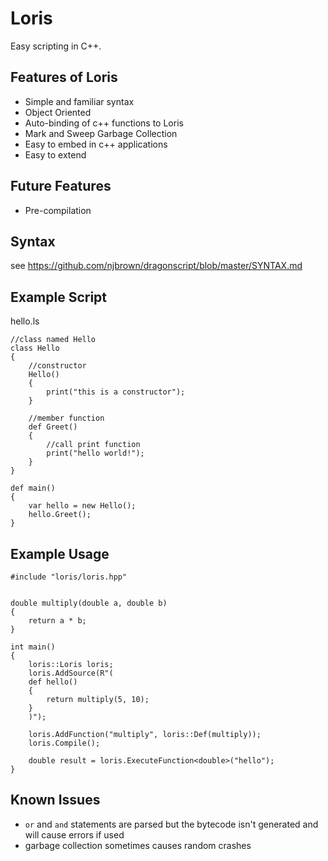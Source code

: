 # Loris

Easy scripting in C++.

## Features of Loris

*	Simple and familiar syntax
*	Object Oriented
*	Auto-binding of c++ functions to Loris
*	Mark and Sweep Garbage Collection
*	Easy to embed in c++ applications
*	Easy to extend

## Future Features
* 	Pre-compilation

## Syntax

see https://github.com/njbrown/dragonscript/blob/master/SYNTAX.md

## Example Script

hello.ls

	//class named Hello
	class Hello
	{
		//constructor
		Hello()
		{
			print("this is a constructor");
		}
		
		//member function
		def Greet()
		{
			//call print function
			print("hello world!");
		}
	}

	def main()
	{
		var hello = new Hello();
		hello.Greet();
	}


## Example Usage

	#include "loris/loris.hpp"


	double multiply(double a, double b)
	{
		return a * b;
	}

	int main()
	{
		loris::Loris loris;
		loris.AddSource(R"(
		def hello()
		{
			return multiply(5, 10);			
		}
		)");

		loris.AddFunction("multiply", loris::Def(multiply));
		loris.Compile();

		double result = loris.ExecuteFunction<double>("hello");
	}

## Known Issues
* `or` and `and` statements are parsed but the bytecode isn't generated and will cause errors if used
* garbage collection sometimes causes random crashes